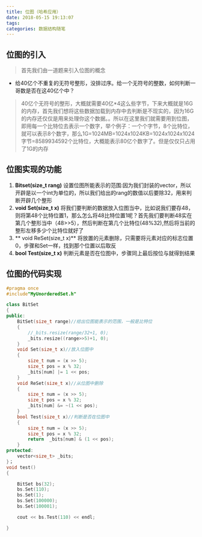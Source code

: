 ```yaml
---
title: 位图（哈希应用）
date: 2018-05-15 19:13:07
tags:
categories: 数据结构随笔
---
```


## 位图的引入

> 首先我们由一道题来引入位图的概念
- 给40亿个不重复的无符号整形，没排过序。给一个无符号的整数，如何判断一哥数是否在这40亿个中？

> 40亿个无符号的整形，大概就需要40亿*4这么些字节，下来大概就是16G的内存，首先我们想将这些数据加载到内存中去判断是不现实的，因为16G的内存还仅仅是用来处理你这个数据。。所以在这里我们就需要用到位图，即用每一个比特位去表示一个数字，举个例子：一个个字节，8个比特位，就可以表示8个数字，那么1G=1024MB=1024x1024KB=1024x1024x1024字节=8589934592个比特位，大概能表示80亿个数字了。但是仅仅只占用了1G的内存


## 位图实现的功能



1. **Bitset(size_t rang)** 设置位图所能表示的范围:因为我们封装的vector，所以开辟是以一个int为单位的，所以我们给出的rang的数值以后要除32，用来判断开辟几个整形
2. **void Set(size_t x)** 将我们要判断的数据放入位图当中，比如说我们要存48，则将第48个比特位置1，那么怎么将48比特位置1呢？首先我们要判断48实在第几个整形当中（48>>5），然后判断在第几个比特位(48%32),然后将当前的整形左移多少个比特位就好了
3. ** void ReSet(size_t x)** 将放置的元素删除，只需要将元素对应的标志位置0，步骤和Set一样，找到那个位置以后取反
4. **bool Test(size_t x)** 判断元素是否在位图中，步骤同上最后按位与就得到结果

## 位图的代码实现
```c++
#pragma once
#include"MyUnorderedSet.h"

class BitSet
{
public:
	BitSet(size_t range)//给出位图能表示的范围，一般是比特位
	{
		//_bits.resize(range/32+1, 0);
		_bits.resize((range>>5)+1, 0);
	}
	void Set(size_t x)//放入位图中
	{
		size_t num = (x >> 5);
		size_t pos = x % 32;
		_bits[num] |= 1 << pos;
	}
	void ReSet(size_t x)//从位图中删除
	{
		size_t num = (x >> 5);
		size_t pos = x % 32;
		_bits[num] &= ~(1 << pos);
	}
	bool Test(size_t x)//判断是否在位图中
	{
		size_t num = (x >> 5);
		size_t pos = x % 32;
		return  _bits[num] & (1 << pos);
	}
protected:
	vector<size_t> _bits;
}；
void test()
{

	BitSet bs(32);
	bs.Set(110);
	bs.Set(1);
	bs.Set(100000);
	bs.Set(100001);

	cout << bs.Test(110) << endl;

}
```

